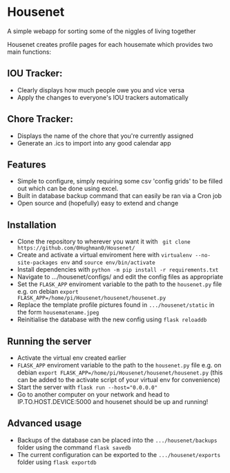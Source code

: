 # Housenet
A simple webapp for sorting some of the niggles of living together

Housenet creates profile pages for each housemate which provides two main functions:

## IOU Tracker:

* Clearly displays how much people owe you and vice versa
* Apply the changes to everyone's IOU trackers automatically

## Chore Tracker:

* Displays the name of the chore that you're currently assigned
* Generate an .ics to import into any good calendar app


## Features

* Simple to configure, simply requiring some csv 'config grids' to be filled out which can be done using excel.
* Built in database backup command that can easily be ran via a Cron job
* Open source and (hopefully) easy to extend and change


## Installation

* Clone the repository to wherever you want it with ` git clone https://github.com/0Hughman0/Housenet/`
* Create and activate a virtual enviroment here with `virtualenv --no-site-packages env` and `source env/bin/activate`
* Install dependencies with `python -m pip install -r requirements.txt`
* Navigate to .../housenet/configs/ and edit the config files as appropriate
* Set the `FLASK_APP` enviroment variable to the path to the `housenet.py` file e.g. on debian `export FLASK_APP=/home/pi/Housenet/housenet/housenet.py`
* Replace the template profile pictures found in `.../housenet/static` in the form `housematename.jpeg`
* Reinitialise the database with the new config using `flask reloaddb`

## Running the server

* Activate the virtual env created earlier
* `FLASK_APP` enviroment variable to the path to the `housenet.py` file e.g. on debian `export FLASK_APP=/home/pi/Housenet/housenet/housenet.py` (this can be added to the activate script of your virtual env for convenience)
* Start the server with `flask run --host="0.0.0.0"`
* Go to another computer on your network and head to IP.TO.HOST.DEVICE:5000 and housenet should be up and running!

## Advanced usage

* Backups of the database can be placed into the `.../housenet/backups` folder using the command `flask savedb`
* The current configuration can be exported to the `.../housenet/exports` folder using `flask exportdb`





